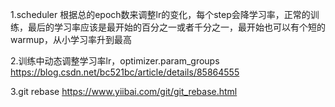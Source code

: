1.scheduler
根据总的epoch数来调整lr的变化，每个step会降学习率，正常的训练，最后的学习率应该是最开始的百分之一或者千分之一，最开始也可以有个短的warmup，从小学习率升到最高

2.训练中动态调整学习率lr，optimizer.param_groups
https://blog.csdn.net/bc521bc/article/details/85864555

3.git rebase
https://www.yiibai.com/git/git_rebase.html
